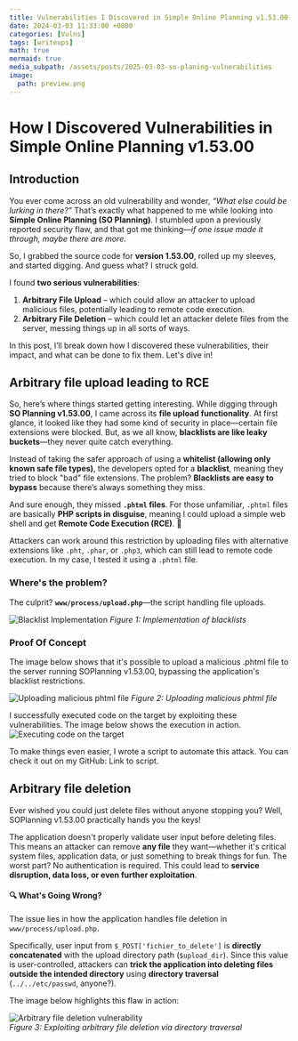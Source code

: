 ```yaml
---
title: Vulnerabilities I Discovered in Simple Online Planning v1.53.00
date: 2024-03-03 11:33:00 +0800
categories: [Vulns]
tags: [writeups]
math: true
mermaid: true
media_subpath: /assets/posts/2025-03-03-so-planing-vulnerabilities
image:
  path: preview.png
---
```


# How I Discovered Vulnerabilities in Simple Online Planning v1.53.00  

## Introduction  

You ever come across an old vulnerability and wonder, *“What else could be lurking in there?”* That’s exactly what happened to me while looking into **Simple Online Planning (SO Planning)**. I stumbled upon a previously reported security flaw, and that got me thinking—*if one issue made it through, maybe there are more.*  

So, I grabbed the source code for **version 1.53.00**, rolled up my sleeves, and started digging. And guess what? I struck gold.  

I found **two serious vulnerabilities**:  

1. **Arbitrary File Upload** – which could allow an attacker to upload malicious files, potentially leading to remote code execution.  
2. **Arbitrary File Deletion** – which could let an attacker delete files from the server, messing things up in all sorts of ways.  

In this post, I’ll break down how I discovered these vulnerabilities, their impact, and what can be done to fix them. Let's dive in!


## Arbitrary file upload leading to RCE

So, here’s where things started getting interesting. While digging through **SO Planning v1.53.00**, I came across its **file upload functionality**. At first glance, it looked like they had some kind of security in place—certain file extensions were blocked. But, as we all know, **blacklists are like leaky buckets**—they never quite catch everything.  

Instead of taking the safer approach of using a **whitelist (allowing only known safe file types)**, the developers opted for a **blacklist**, meaning they tried to block "bad" file extensions. The problem? **Blacklists are easy to bypass** because there’s always something they miss.  

And sure enough, they missed **`.phtml` files**. For those unfamiliar, `.phtml` files are basically **PHP scripts in disguise**, meaning I could upload a simple web shell and get **Remote Code Execution (RCE)**. 😬  

Attackers can work around this restriction by uploading files with alternative extensions like `.pht`, `.phar`, or `.php3`, which can still lead to remote code execution. In my case, I tested it using a `.phtml` file.

### Where's the problem?  
The culprit? **`www/process/upload.php`**—the script handling file uploads.

![Blacklist Implementation](allowed_file_extensions_in_code.png)
*Figure 1: Implementation of blacklists*  

### Proof Of Concept
The image below shows that it's possible to upload a malicious .phtml file to the server running SOPlanning v1.53.00, bypassing the application's blacklist restrictions.

![Uploading malicious phtml file](file_upload_vuln_soplanning.png)
*Figure 2: Uploading malicious phtml file*

I successfully executed code on the target by exploiting these vulnerabilities. The image below shows the execution in action.
![Executing code on the target](command_execution_from_uploaded_shell.png)

To make things even easier, I wrote a script to automate this attack. You can check it out on my GitHub: Link to script.


## Arbitrary file deletion
Ever wished you could just delete files without anyone stopping you? Well, SOPlanning v1.53.00 practically hands you the keys!  

The application doesn't properly validate user input before deleting files. This means an attacker can remove **any file** they want—whether it's critical system files, application data, or just something to break things for fun. The worst part? No authentication is required. This could lead to **service disruption, data loss, or even further exploitation**.  

#### 🔍 What's Going Wrong?  
The issue lies in how the application handles file deletion in `www/process/upload.php`.  

Specifically, user input from `$_POST['fichier_to_delete']` is **directly concatenated** with the upload directory path (`$upload_dir`). Since this value is user-controlled, attackers can **trick the application into deleting files outside the intended directory** using **directory traversal** (`../../etc/passwd`, anyone?).  

The image below highlights this flaw in action:  

![Arbitrary file deletion vulnerability](file_deletion_vuln.png)  
*Figure 3: Exploiting arbitrary file deletion via directory traversal*  